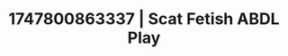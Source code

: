 ---
categories:
- Sapphic desires
- BookTok after dark
- Erotic oil massage
- Afterglow vibes
- Public flashing
image: /assets/images/1747800863337.jpg
layout: post
seo:
  description: Featured content with artistic ABDL Play, Scat Fetish. HD images available.
  keywords: ABDL Play, Scat Fetish
  og_image: /assets/images/1747800863337.jpg
  schema_type: VisualArtwork
tags:
- ABDL Play
- '#1747800863337'
- Scat Fetish
title: 1747800863337 | Scat Fetish ABDL Play
---